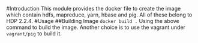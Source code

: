 #Introduction
This module provides the docker file to create the image which contain hdfs, mapreduce, yarn, hbase and pig.
All of these belong to HDP 2.2.4.
#Usage
##Building Image
```docker build .```
Using the above command to build the image. Another choice is to use the vagrant under ```vagrant/pig``` to build it.

